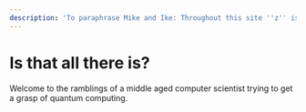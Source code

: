```yaml
---
description: 'To paraphrase Mike and Ike: Throughout this site ''z'' is pronounced ''zed''.'
---
```


# Is that all there is?

Welcome to the ramblings of a middle aged computer scientist trying to get a grasp of quantum computing.&#x20;
